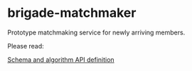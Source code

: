 # brigade-matchmaker
Prototype matchmaking service for newly arriving members.

Please read:

[Schema and algorithm API definition](components/algorithm/notebooks/schema_algorithm_api.ipynb)
